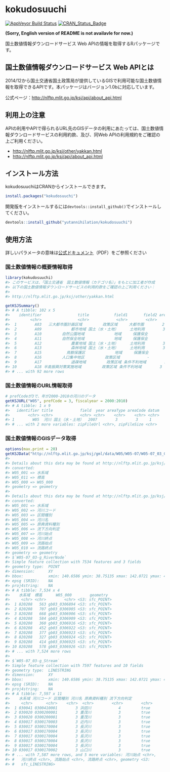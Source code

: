 
<!-- README.md is generated from README.Rmd. Please edit that file -->
kokudosuuchi
============


[![AppVeyor Build Status](https://ci.appveyor.com/api/projects/status/github/yutannihilation/kokudosuuchi?branch=master&svg=true)](https://ci.appveyor.com/project/yutannihilation/kokudosuuchi)
[![CRAN\_Status\_Badge](http://www.r-pkg.org/badges/version/kokudosuuchi)](https://cran.r-project.org/package=kokudosuuchi)

**(Sorry, English version of README is not availavle for now.)**

国土数値情報ダウンロードサービス Web APIの情報を取得するRパッケージです。

国土数値情報ダウンロードサービス Web APIとは
--------------------------------------------

2014/12から国土交通省国土政策局が提供しているGISで利用可能な国土数値情報を取得できるAPIです。本パッケージはバージョン1.0bに対応しています。

公式ページ：<http://nlftp.mlit.go.jp/ksj/api/about_api.html>

利用上の注意
------------

APIの利用やAPIで得られるURL先のGISデータの利用にあたっては、国土数値情報ダウンロードサービスの利用約款、及び、同Web APIの利用規約をご確認の上ご利用ください。

-   <http://nlftp.mlit.go.jp/ksj/other/yakkan.html>
-   <http://nlftp.mlit.go.jp/ksj/api/about_api.html>

インストール方法
----------------

kokudosuuchiはCRANからインストールできます。

``` r
install.packages("kokudosuuchi")
```

開発版をインストールするには`devtools::install_github()`でインストールしてください。

``` r
devtools::install_github("yutannihilation/kokudosuuchi")
```

使用方法
--------

詳しいパラメータの意味は[公式ドキュメント](http://nlftp.mlit.go.jp/ksj/api/specification_api_ksj.pdf)（PDF）をご参照ください

### 国土数値情報の概要情報取得

``` r
library(kokudosuuchi)
#> このサービスは、「国土交通省　国土数値情報（カテゴリ名）」をもとに加工者が作成
#> 以下の国土数値情報ダウンロードサービスの利用約款をご確認の上ご利用ください：
#> 
#> http://nlftp.mlit.go.jp/ksj/other/yakkan.html

getKSJSummary()
#> # A tibble: 102 x 5
#>    identifier                title           field1       field2 areaType
#>         <chr>                <chr>            <chr>        <chr>    <chr>
#>  1        A03   三大都市圏計画区域         政策区域     大都市圏        2
#>  2        A09             都市地域 国土（水・土地）     土地利用        3
#>  3        A10         自然公園地域             地域     保護保全        3
#>  4        A11         自然保全地域             地域     保護保全        3
#>  5        A12             農業地域 国土（水・土地）     土地利用        3
#>  6        A13             森林地域 国土（水・土地）     土地利用        3
#>  7        A15           鳥獣保護区             地域     保護保全        3
#>  8        A16         人口集中地区         政策区域            -        3
#>  9        A17             過疎地域         政策区域 条件不利地域        3
#> 10        A18 半島振興対策実施地域         政策区域 条件不利地域        3
#> # ... with 92 more rows
```

### 国土数値情報のURL情報取得

``` r
# prefCodeが3で、年が2000-2010の河川のデータ
getKSJURL("W05", prefCode = 3, fiscalyear = 2000:2010)
#> # A tibble: 1 x 9
#>   identifier title            field  year areaType areaCode datum
#>        <chr> <chr>            <chr> <chr>    <chr>    <chr> <chr>
#> 1        W05  河川 国土（水・土地）  2007        3        3     1
#> # ... with 2 more variables: zipFileUrl <chr>, zipFileSize <chr>
```

### 国土数値情報のGISデータ取得

``` r
options(max.print = 20)
getKSJData("http://nlftp.mlit.go.jp/ksj/gml/data/W05/W05-07/W05-07_03_GML.zip")
#> 
#> Details about this data may be found at http://nlftp.mlit.go.jp/ksj/gml/datalist/KsjTmplt-W05.html
#> converted:
#> W05_001 => 水系域
#> W05_011 => 標高
#> W05_000 => W05_000
#> geometry => geometry
#> 
#> Details about this data may be found at http://nlftp.mlit.go.jp/ksj/gml/datalist/KsjTmplt-W05.html
#> converted:
#> W05_001 => 水系域
#> W05_002 => 河川コード
#> W05_003 => 区間種別
#> W05_004 => 河川名
#> W05_005 => 原典資料種別
#> W05_006 => 流下方向判定
#> W05_007 => 河川始点
#> W05_008 => 河川終点
#> W05_009 => 流路始点
#> W05_010 => 流路終点
#> geometry => geometry
#> $`W05-07_03-g_RiverNode`
#> Simple feature collection with 7534 features and 3 fields
#> geometry type:  POINT
#> dimension:      XY
#> bbox:           xmin: 140.6586 ymin: 38.75135 xmax: 142.0721 ymax: 40.44006
#> epsg (SRID):    NA
#> proj4string:    NA
#> # A tibble: 7,534 x 4
#>    水系域  標高      W05_000        geometry
#>     <chr> <chr>        <chr> <S3: sfc_POINT>
#>  1 820208   563 gb03_0306894 <S3: sfc_POINT>
#>  2 820208   707 gb03_0306905 <S3: sfc_POINT>
#>  3 820208   668 gb03_0306906 <S3: sfc_POINT>
#>  4 820208   584 gb03_0306909 <S3: sfc_POINT>
#>  5 820208   360 gb03_0306916 <S3: sfc_POINT>
#>  6 820208   452 gb03_0306922 <S3: sfc_POINT>
#>  7 820208   377 gb03_0306923 <S3: sfc_POINT>
#>  8 820208   327 gb03_0306924 <S3: sfc_POINT>
#>  9 820208   414 gb03_0306925 <S3: sfc_POINT>
#> 10 820208   578 gb03_0306926 <S3: sfc_POINT>
#> # ... with 7,524 more rows
#> 
#> $`W05-07_03-g_Stream`
#> Simple feature collection with 7597 features and 10 fields
#> geometry type:  LINESTRING
#> dimension:      XY
#> bbox:           xmin: 140.6586 ymin: 38.75135 xmax: 142.0721 ymax: 40.44006
#> epsg (SRID):    NA
#> proj4string:    NA
#> # A tibble: 7,597 x 11
#>    水系域 河川コード 区間種別 河川名 原典資料種別 流下方向判定
#>     <chr>      <chr>    <chr>  <chr>        <chr>        <chr>
#>  1 030041 0300410001        3 浜田川            4         true
#>  2 030020 0300200001        3 重茂川            3         true
#>  3 030020 0300200001        3 重茂川            3         true
#>  4 030017 0300170003        3 近内川            3         true
#>  5 030017 0300170004        3 長沢川            3         true
#>  6 030017 0300170004        3 長沢川            3         true
#>  7 030017 0300170004        3 長沢川            3         true
#>  8 030017 0300170004        3 長沢川            3         true
#>  9 030017 0300170004        3 長沢川            3         true
#> 10 030017 0300170002        3 山口川            3         true
#> # ... with 7,587 more rows, and 5 more variables: 河川始点 <chr>,
#> #   河川終点 <chr>, 流路始点 <chr>, 流路終点 <chr>, geometry <S3:
#> #   sfc_LINESTRING>
```
